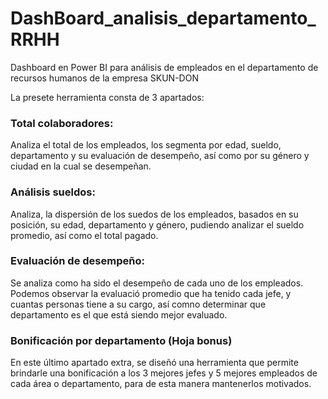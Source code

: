 # DashBoard_analisis_departamento_RRHH
Dashboard en Power BI para análisis de empleados en el departamento de recursos humanos de la empresa SKUN-DON

La presete herramienta consta de 3 apartados:

### Total colaboradores:
Analiza el total de los empleados, los segmenta por edad, sueldo, departamento y su evaluación de desempeño, así como por su género y ciudad en la cual se desempeñan.

### Análisis sueldos:
Analiza, la dispersión de los suedos de los empleados, basados en su posición, su edad, departamento y género, pudiendo analizar el sueldo promedio, así como el total pagado.

### Evaluación de desempeño:
Se analiza como ha sido el desempeño de cada uno de los empleados. Podemos observar la evaluació promedio que ha tenido cada jefe, y cuantas personas tiene a su cargo, así comno determinar que departamento es el que está siendo mejor evaluado.

### Bonificación por departamento (Hoja bonus)
En este último apartado extra, se diseñó una herramienta que permite brindarle una bonificación a los 3 mejores jefes y 5 mejores empleados de cada área o departamento, para de esta manera mantenerlos motivados.
